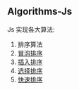 ## Algorithms-Js

Js 实现各大算法:

1. 排序算法
 1. [冒泡排序](./sort/BubbleSort.js)
 2. [插入排序](./sort/InsertSort.js)
 3. [选择排序](./sort/SelectionSort.js)
 4. [快速排序](./sort/QuickSort.js)

